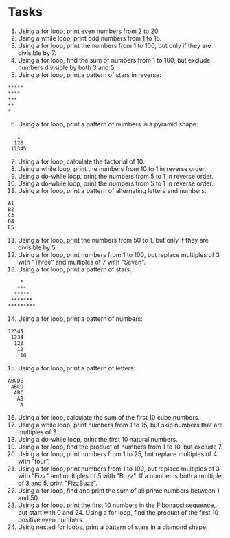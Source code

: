# Tasks

1. Using a for loop, print even numbers from 2 to 20.
2. Using a while loop, print odd numbers from 1 to 15.
3. Using a for loop, print the numbers from 1 to 100, but only if they are divisible by 7.
4. Using a for loop, find the sum of numbers from 1 to 100, but exclude numbers divisible by both 3 and 5.
5. Using a for loop, print a pattern of stars in reverse:

```
*****
****
***
**
*
```

6. Using a for loop, print a pattern of numbers in a pyramid shape:

```
   1
  123
 12345

```

7. Using a for loop, calculate the factorial of 10.
8. Using a while loop, print the numbers from 10 to 1 in reverse order.
9. Using a do-while loop, print the numbers from 5 to 1 in reverse order.
9. Using a do-while loop, print the numbers from 5 to 1 in reverse order.
10. Using a for loop, print a pattern of alternating letters and numbers:
```
A1
B2
C3
D4
E5

```
11. Using a for loop, print the numbers from 50 to 1, but only if they are divisible by 5.
12. Using a for loop, print numbers from 1 to 100, but replace multiples of 3 with "Three" and multiples of 7 with "Seven".
13. Using a for loop, print a pattern of stars:

```
    *
   ***
  *****
 *******
*********

```

14. Using a for loop, print a pattern of numbers:

```
12345
 1234
  123
   12
    10
```
15. Using a for loop, print a pattern of letters:

```
ABCDE
 ABCD
  ABC
   AB
    A

```
16. Using a for loop, calculate the sum of the first 10 cube numbers.
17. Using a while loop, print numbers from 1 to 15, but skip numbers that are multiples of 3.
18. Using a do-while loop, print the first 10 natural numbers.
19. Using a for loop, find the product of numbers from 1 to 10, but exclude 7.
20. Using a for loop, print numbers from 1 to 25, but replace multiples of 4 with "four".
21. Using a for loop, print numbers from 1 to 100, but replace multiples of 3 with "Fizz" and multiples of 5 with "Buzz". If a number is both a multiple of 3 and 5, print "FizzBuzz".
22. Using a for loop, find and print the sum of all prime numbers between 1 and 50.
23. Using a for loop, print the first 10 numbers in the Fibonacci sequence, but start with 0 and 24. Using a for loop, find the product of the first 10 positive even numbers.
25. Using nested for loops, print a pattern of stars in a diamond shape:

